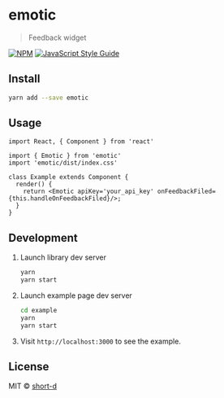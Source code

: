 # emotic

> Feedback widget

[![NPM](https://img.shields.io/npm/v/emotic.svg)](https://www.npmjs.com/package/emotic) [![JavaScript Style Guide](https://img.shields.io/badge/code_style-standard-brightgreen.svg)](https://standardjs.com)

## Install

```bash
yarn add --save emotic
```

## Usage

```tsx
import React, { Component } from 'react'

import { Emotic } from 'emotic'
import 'emotic/dist/index.css'

class Example extends Component {
  render() {
    return <Emotic apiKey='your_api_key' onFeedbackFiled={this.handleOnFeedbackFiled}/>;
  }
}
```

## Development

1. Launch library dev server
    
   ```bash
   yarn
   yarn start
   ```
   
1. Launch example page dev server
   
   ```bash
   cd example
   yarn
   yarn start
   ```
   
1. Visit `http://localhost:3000` to see the example.

## License

MIT © [short-d](https://github.com/short-d)

